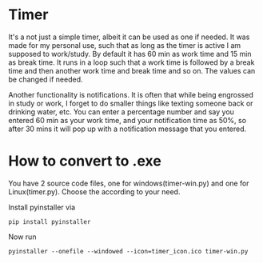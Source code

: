 # Timer

It's a not just a simple timer, albeit it can be used as one if needed. It was made for my personal use, such that as long as the timer is active I am supposed to work/study. By default it has 60 min as work time and 15 min as break time. It runs in a loop such that a work time is followed by a break time and then another work time and break time and so on. The values can be changed if needed. 


Another functionality is notifications. It is often that while being engrossed in study or work, I forget to do smaller things like texting someone back or drinking water, etc. You can enter a percentage number and say you entered 60 min as your work time, and your notification time as 50%, so after 30 mins it will pop up with a notification message that you entered. 


# How to convert to .exe

You have 2 source code files, one for windows(timer-win.py) and one for Linux(timer.py). Choose the according to your need. 

Install pyinstaller via

```
pip install pyinstaller
```

Now run 
```
pyinstaller --onefile --windowed --icon=timer_icon.ico timer-win.py
```
